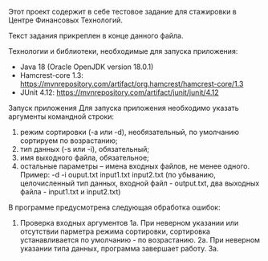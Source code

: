 Этот проект содержит в себе тестовое задание для стажировки в Центре Финансовых Технологий.

Текст задания прикреплен в конце данного файла.

Технологии и библиотеки, необходимые для запуска приложения:
- Java 18 (Oracle OpenJDK version 18.0.1)
- Hamcrest-core 1.3: https://mvnrepository.com/artifact/org.hamcrest/hamcrest-core/1.3
- JUnit 4.12:  https://mvnrepository.com/artifact/junit/junit/4.12

Запуск приложения
Для запуска приложения необходимо указать аргументы командной строки:
1. режим сортировки (-a или -d), необязательный, по умолчанию сортируем по возрастанию;
2. тип данных (-s или -i), обязательный;
3. имя выходного файла, обязательное;
4. остальные параметры – имена входных файлов, не менее одного.
Пример: -d -i ouput.txt input1.txt input2.txt (по убыванию, целочисленный тип данных, входной файл - output.txt, два выходных файла - input1.txt и input2.txt)

В программе предусмотрена следующая обработка ошибок:
1. Проверка входных аргументов
1a. При неверном указании или отсутствии парметра режима сортировки, сортировка устанавливается по умолчанию - по возрастанию.
2а. При неверном указании типа данных, программа завершает работу.
3а. 
